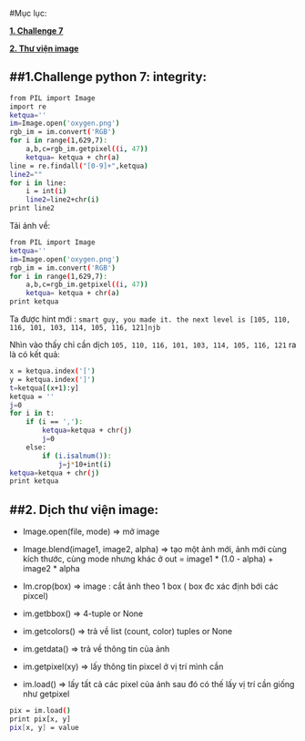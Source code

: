 #Mục lục:

[**1. Challenge 7**](#phan1)

[**2. Thư viện image**](#phan2)

<a name="phan1"></a>
##1.Challenge python 7: integrity:
---------------------------------

```sh
from PIL import Image
import re
ketqua=''
im=Image.open('oxygen.png')
rgb_im = im.convert('RGB')
for i in range(1,629,7):
	a,b,c=rgb_im.getpixel((i, 47))
	ketqua= ketqua + chr(a)
line = re.findall("[0-9]+",ketqua)
line2=""
for i in line:
	i = int(i)
	line2=line2+chr(i)
print line2	
```


Tải ảnh về:

```sh
from PIL import Image
ketqua=''
im=Image.open('oxygen.png')
rgb_im = im.convert('RGB')
for i in range(1,629,7):
	a,b,c=rgb_im.getpixel((i, 47))
	ketqua= ketqua + chr(a)
print ketqua
```

Ta được hint mới : `smart guy, you made it. the next level is [105, 110, 116, 101, 103, 114, 105, 116, 121]njb`

Nhìn vào thấy chỉ cần dịch `105, 110, 116, 101, 103, 114, 105, 116, 121` ra là có kết quả:

```sh
x = ketqua.index('[')
y = ketqua.index(']')
t=ketqua[(x+1):y]
ketqua = ''
j=0
for i in t:	
	if (i == ','):
		ketqua=ketqua + chr(j)
		j=0
	else:
		if (i.isalnum()):
			j=j*10+int(i)
ketqua=ketqua + chr(j)
print ketqua
```

<a name="phan2"></a>
##2. Dịch thư viện image:
-------------------------

 - Image.open(file, mode) ⇒ mở image

 - Image.blend(image1, image2, alpha) => tạo một ảnh mới, ảnh mới cùng kích thước, cùng mode nhưng khác ở out = image1 * (1.0 - alpha) + image2 * alpha 

 - Im.crop(box) ⇒ image : cắt ảnh theo 1 box ( box đc xác định bới các pixcel)

 - im.getbbox() ⇒ 4-tuple or None

 - im.getcolors() ⇒ trả về list (count, color) tuples or None

 - im.getdata() => trả về thông tin của ảnh

 - im.getpixel(xy) ⇒ lấy thông tin pixcel ở vị trí mình cần

 - im.load() => lấy tất cả các pixel của ảnh sau đó có thế lấy vị trí cần giống như getpixel 

 ```sh
 pix = im.load()
print pix[x, y]
pix[x, y] = value
```
